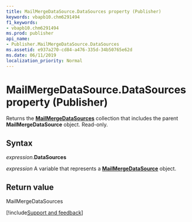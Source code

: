 ```yaml
---
title: MailMergeDataSource.DataSources property (Publisher)
keywords: vbapb10.chm6291494
f1_keywords:
- vbapb10.chm6291494
ms.prod: publisher
api_name:
- Publisher.MailMergeDataSource.DataSources
ms.assetid: e937a270-cd84-a476-335d-34b50765e62d
ms.date: 06/11/2019
localization_priority: Normal
---
```



# MailMergeDataSource.DataSources property (Publisher)

Returns the **[MailMergeDataSources](Publisher.MailMergeDataSources.md)** collection that includes the parent **MailMergeDataSource** object. Read-only.


## Syntax

_expression_.**DataSources**

_expression_ A variable that represents a **[MailMergeDataSource](Publisher.MailMergeDataSource.md)** object.


## Return value

MailMergeDataSources


[!include[Support and feedback](~/includes/feedback-boilerplate.md)]